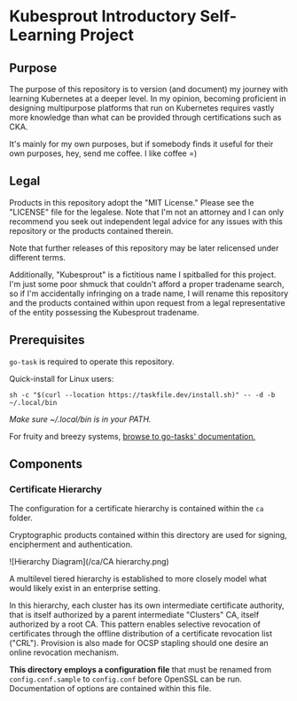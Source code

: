 # Kubesprout Introductory Self-Learning Project

## Purpose

The purpose of this repository is to version (and document) my journey with
learning Kubernetes at a deeper level. In my opinion, becoming proficient in
designing multipurpose platforms that run on Kubernetes requires vastly more 
knowledge than what can be provided through certifications such as CKA.

It's mainly for my own purposes, but if somebody finds it useful for their own purposes, hey, send me coffee.
I like coffee =)

## Legal

Products in this repository adopt the "MIT License." Please see the
"LICENSE" file for the legalese. Note that I'm not an attorney and I can only recommend
 you seek out independent legal advice for any issues with this repository or the
products contained therein.

Note that further releases of this repository may be later relicensed under
different terms. 

Additionally, "Kubesprout" is a fictitious name I spitballed for this project. I'm just some poor
shmuck that couldn't afford a proper tradename search, so if I'm accidentally infringing on
a trade name, I will rename this repository and the products contained within upon request from a 
legal representative of the entity possessing the Kubesprout tradename.

## Prerequisites

`go-task` is required to operate this repository.

Quick-install for Linux users:

```shell
sh -c "$(curl --location https://taskfile.dev/install.sh)" -- -d -b ~/.local/bin
```

*Make sure ~/.local/bin is in your PATH.*

For fruity and breezy systems, [browse to go-tasks' documentation.](https://taskfile.dev/installation/)

## Components

### Certificate Hierarchy

The configuration for a certificate hierarchy is contained within the `ca` folder.

Cryptographic products contained within this directory are used for signing, encipherment and 
authentication.

![Hierarchy Diagram](/ca/CA hierarchy.png)

A multilevel tiered hierarchy is established to more closely model what would likely exist in an 
enterprise setting.

In this hierarchy, each cluster has its own intermediate certificate authority, that is itself
authorized by a parent intermediate "Clusters" CA, itself authorized by a root CA. This pattern
enables selective revocation of certificates through the offline distribution of a
certificate revocation list ("CRL"). Provision is also made for OCSP stapling should one desire
an online revocation mechanism.

**This directory employs a configuration file** that must be renamed from `config.conf.sample` to
`config.conf` before OpenSSL can be run. Documentation of options are contained within this file.